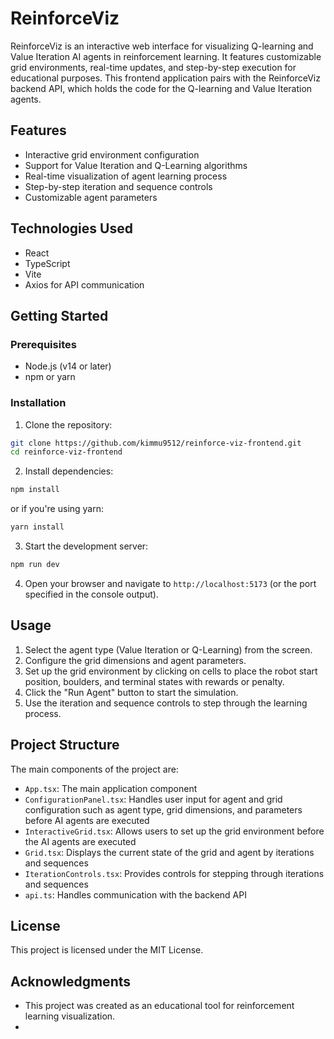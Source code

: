 # ReinforceViz

ReinforceViz is an interactive web interface for visualizing Q-learning and Value Iteration AI agents in reinforcement learning. It features customizable grid environments, real-time updates, and step-by-step execution for educational purposes. This frontend application pairs with the ReinforceViz backend API, which holds the code for the Q-learning and Value Iteration agents.

## Features

- Interactive grid environment configuration
- Support for Value Iteration and Q-Learning algorithms
- Real-time visualization of agent learning process
- Step-by-step iteration and sequence controls
- Customizable agent parameters

## Technologies Used

- React
- TypeScript
- Vite
- Axios for API communication

## Getting Started

### Prerequisites

- Node.js (v14 or later)
- npm or yarn

### Installation

1. Clone the repository:

```bash
git clone https://github.com/kimmu9512/reinforce-viz-frontend.git
cd reinforce-viz-frontend
```

2. Install dependencies:

```bash
npm install

```

or if you're using yarn:

```bash
yarn install
```

3. Start the development server:

```bash
npm run dev
```

4. Open your browser and navigate to `http://localhost:5173` (or the port specified in the console output).

## Usage

1. Select the agent type (Value Iteration or Q-Learning) from the screen.
2. Configure the grid dimensions and agent parameters.
3. Set up the grid environment by clicking on cells to place the robot start position, boulders, and terminal states with rewards or penalty.
4. Click the "Run Agent" button to start the simulation.
5. Use the iteration and sequence controls to step through the learning process.

## Project Structure

The main components of the project are:

- `App.tsx`: The main application component
- `ConfigurationPanel.tsx`: Handles user input for agent and grid configuration such as agent type, grid dimensions, and parameters before AI agents are executed
- `InteractiveGrid.tsx`: Allows users to set up the grid environment before the AI agents are executed
- `Grid.tsx`: Displays the current state of the grid and agent by iterations and sequences
- `IterationControls.tsx`: Provides controls for stepping through iterations and sequences
- `api.ts`: Handles communication with the backend API

## License

This project is licensed under the MIT License.

## Acknowledgments

- This project was created as an educational tool for reinforcement learning visualization.
-
